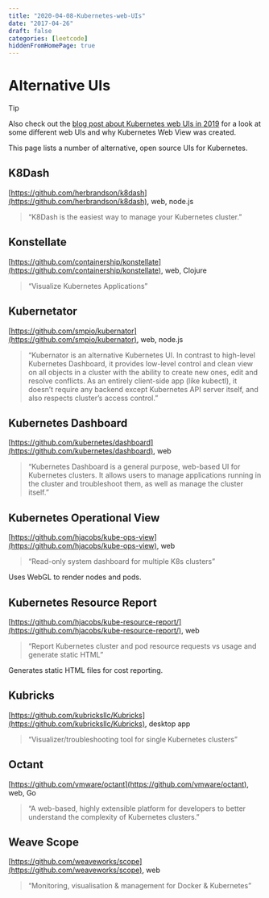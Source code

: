 ```yaml
---
title: "2020-04-08-Kubernetes-web-UIs"
date: "2017-04-26"
draft: false
categories: [leetcode]
hiddenFromHomePage: true
---
```

# Alternative UIs[](https://kube-web-view.readthedocs.io/en/latest/alternatives.html#alternative-uis "Permalink to this headline")

Tip

Also check out the [blog post about Kubernetes web UIs in 2019](https://srcco.de/posts/kubernetes-web-uis-in-2019.html) for a look at some different web UIs and why Kubernetes Web View was created.

This page lists a number of alternative, open source UIs for Kubernetes.

## K8Dash[](https://kube-web-view.readthedocs.io/en/latest/alternatives.html#k8dash "Permalink to this headline")

[https://github.com/herbrandson/k8dash](https://github.com/herbrandson/k8dash), web, node.js

> “K8Dash is the easiest way to manage your Kubernetes cluster.”

## Konstellate[](https://kube-web-view.readthedocs.io/en/latest/alternatives.html#konstellate "Permalink to this headline")

[https://github.com/containership/konstellate](https://github.com/containership/konstellate), web, Clojure

> “Visualize Kubernetes Applications”

## Kubernetator[](https://kube-web-view.readthedocs.io/en/latest/alternatives.html#kubernetator "Permalink to this headline")

[https://github.com/smpio/kubernator](https://github.com/smpio/kubernator), web, node.js

> “Kubernator is an alternative Kubernetes UI. In contrast to high-level Kubernetes Dashboard, it provides low-level control and clean view on all objects in a cluster with the ability to create new ones, edit and resolve conflicts. As an entirely client-side app (like kubectl), it doesn’t require any backend except Kubernetes API server itself, and also respects cluster’s access control.”

## Kubernetes Dashboard[](https://kube-web-view.readthedocs.io/en/latest/alternatives.html#kubernetes-dashboard "Permalink to this headline")

[https://github.com/kubernetes/dashboard](https://github.com/kubernetes/dashboard), web

> “Kubernetes Dashboard is a general purpose, web-based UI for Kubernetes clusters. It allows users to manage applications running in the cluster and troubleshoot them, as well as manage the cluster itself.”

## Kubernetes Operational View[](https://kube-web-view.readthedocs.io/en/latest/alternatives.html#kubernetes-operational-view "Permalink to this headline")

[https://github.com/hjacobs/kube-ops-view](https://github.com/hjacobs/kube-ops-view), web

> “Read-only system dashboard for multiple K8s clusters”

Uses WebGL to render nodes and pods.

## Kubernetes Resource Report[](https://kube-web-view.readthedocs.io/en/latest/alternatives.html#kubernetes-resource-report "Permalink to this headline")

[https://github.com/hjacobs/kube-resource-report/](https://github.com/hjacobs/kube-resource-report/), web

> “Report Kubernetes cluster and pod resource requests vs usage and generate static HTML”

Generates static HTML files for cost reporting.

## Kubricks[](https://kube-web-view.readthedocs.io/en/latest/alternatives.html#kubricks "Permalink to this headline")

[https://github.com/kubricksllc/Kubricks](https://github.com/kubricksllc/Kubricks), desktop app

> “Visualizer/troubleshooting tool for single Kubernetes clusters”

## Octant[](https://kube-web-view.readthedocs.io/en/latest/alternatives.html#octant "Permalink to this headline")

[https://github.com/vmware/octant](https://github.com/vmware/octant), web, Go

> “A web-based, highly extensible platform for developers to better understand the complexity of Kubernetes clusters.”

## Weave Scope[](https://kube-web-view.readthedocs.io/en/latest/alternatives.html#weave-scope "Permalink to this headline")

[https://github.com/weaveworks/scope](https://github.com/weaveworks/scope), web

> “Monitoring, visualisation & management for Docker & Kubernetes”
